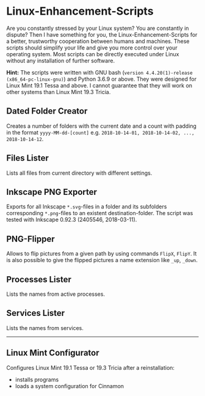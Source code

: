 # Linux-Enhancement-Scripts
Are you constantly stressed by your Linux system? You are constantly in dispute?
Then I have something for you, the Linux-Enhancement-Scripts for a better, trustworthy cooperation
between humans and machines. These scripts should simplify your life and give you more control over your operating system.
Most scripts can be directly executed under Linux without any installation of further software.

**Hint:** The scripts were written with GNU bash (`version 4.4.20(1)-release (x86_64-pc-linux-gnu)`) and Python 3.6.9
or above. They were designed for Linux Mint 19.1 Tessa and above. I cannot guarantee that they will work on other systems 
than Linux Mint 19.3 Tricia.

## Dated Folder Creator
Creates a number of folders with the current date and a count with padding in the format `yyyy-MM-dd-[count]`
e.g. `2018-10-14-01, 2018-10-14-02, ..., 2018-10-14-12`.

## Files Lister
Lists all files from current directory with different settings.

## Inkscape PNG Exporter
Exports for all Inkscape `*.svg`-files in a folder and its subfolders corresponding `*.png`-files 
to an existent destination-folder. The script was tested with Inkscape 0.92.3 (2405546, 2018-03-11).

## PNG-Flipper
Allows to flip pictures from a given path by using commands `FlipX`, `FlipY`. 
It is also possible to give the flipped pictures a name extension like `_up`, `_down`.

## Processes Lister
Lists the names from active processes.

## Services Lister
Lists the names from services.

<hr>

## Linux Mint Configurator
Configures Linux Mint 19.1 Tessa or 19.3 Tricia after a reinstallation:
- installs programs
- loads a system configuration for Cinnamon
